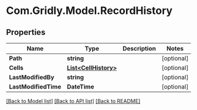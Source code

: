 
# Com.Gridly.Model.RecordHistory

## Properties

Name | Type | Description | Notes
------------ | ------------- | ------------- | -------------
**Path** | **string** |  | [optional] 
**Cells** | [**List&lt;CellHistory&gt;**](CellHistory.md) |  | [optional] 
**LastModifiedBy** | **string** |  | [optional] 
**LastModifiedTime** | **DateTime** |  | [optional] 

[[Back to Model list]](../README.md#documentation-for-models)
[[Back to API list]](../README.md#documentation-for-api-endpoints)
[[Back to README]](../README.md)


